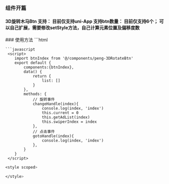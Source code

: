 ### 组件开篇
<h4>
	3D旋转木马Btn
	支持： 目前仅支持uni-App
	支持btn数量： 目前仅支持6个； 可以自己扩展，需要修改setStyle方法，自己计算元素位置及偏移度数
</h4>
### 使用方法
```html
<template>
	<view class="wrap">
		<btnIndex :dataList="list" class="rotaBtn" :leftAndright1Deg="15" :leftAndright2Deg="25"
		 @change="changeHandle" @gotoHandle="gotoHandle"/>
	</view>
</template>

```
```javascript
 <script>
 	import btnIndex from '@/components/peng-3DRotateBtn'
 	export default {
 		components:{btnIndex},
 		data() {
 			return {
 				list: []
 			}
 		},
 		methods: {
 			// 旋转事件
			changeHandle(index){
				console.log(index, 'index')
				this.current = 0
				this.getAdList(index)
				this.swiperIndex = index
			},
			// 点击事件
			gotoHandle(index){
				console.log(index, 'index')
			},
 		}
 	}
 </script>
```
```css
<style scoped>

</style>
```

